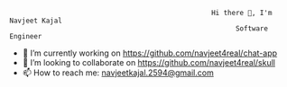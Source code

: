                                                       Hi there 👋, I'm Navjeet Kajal
                                                            Software Engineer

- 🔭 I’m currently working on https://github.com/navjeet4real/chat-app
- 👯 I’m looking to collaborate on https://github.com/navjeet4real/skull
- 📫 How to reach me: navjeetkajal.2594@gmail.com
